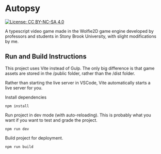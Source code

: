 # Autopsy

[![License: CC BY-NC-SA 4.0](https://img.shields.io/badge/License-CC_BY--NC--SA_4.0-lightgrey.svg)](https://creativecommons.org/licenses/by-nc-sa/4.0/)

A typescript video game made in the Wolfie2D game engine developed by professors and students in Stony Brook University, with slight modifications by me.

## Run and Build Instructions

This project uses Vite instead of Gulp. The only big difference is that game assets are stored
in the /public folder, rather than the /dist folder.

Rather than starting the live server in VSCode, Vite automatically starts a live
server for you.

Install dependencies

```shell
npm install
```

Run project in dev mode (with auto-reloading). This is probably what you want if
you want to test and grade the project.

```shell
npm run dev
```

Build project for deployment.

```shell
npm run build
```
